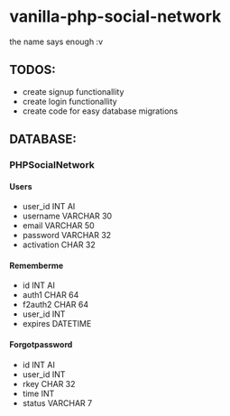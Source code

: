 # vanilla-php-social-network
the name says enough :v

## TODOS:

- create signup functionallity
- create login functionallity
- create code for easy database migrations

## DATABASE:

### PHPSocialNetwork

#### Users
- user_id       INT               AI
- username      VARCHAR   30      
- email         VARCHAR   50
- password      VARCHAR   32
- activation    CHAR      32

#### Rememberme
- id            INT               AI
- auth1         CHAR      64      
- f2auth2       CHAR      64
- user_id       INT       
- expires       DATETIME  

#### Forgotpassword
- id            INT               AI
- user_id       INT               
- rkey          CHAR      32
- time          INT       
- status        VARCHAR   7
